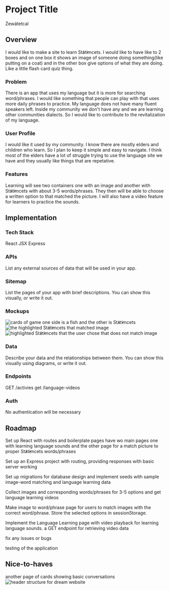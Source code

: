 # Project Title

Zewátetcal

## Overview

I would like to make a site to learn St̓át̓imcets. I would like to have like to 2 boxes and on one box it shows an image of someone doing something(like putting on a coat) and in the other box give options of what they are doing. Like a little flash card quiz thing.

### Problem

There is an app that uses my language but it is more for searching word/phrases. I would like something that people can play with that uses more daily phrases to practice. My language does not have many fluent speakers left. Inside my community we don't have any and we are learning other communities dialects. So I would like to contribute to the revitalization of my language.

### User Profile

I would like it used by my community. I know there are mostly elders and children who learn. So I plan to keep it simple and easy to navigate. I think most of the elders have a lot of struggle trying to use the language site we have and they usually like things that are repetative.

### Features

Learning will see two containers one with an image and another with St̓át̓imcets with about 3-5 words/phrases. They then will be able to choose a written option to that matched the picture. I will also have a video feature for learners to practice the sounds.

## Implementation

### Tech Stack

React
JSX
Express

### APIs

List any external sources of data that will be used in your app.

### Sitemap

List the pages of your app with brief descriptions. You can show this visually, or write it out.

### Mockups

![cards of game one side is a fish and the other is St̓át̓imcets](documents/images/initial-card.jpg)
![the highlighted St̓át̓imcets that matched image](documents/images/correct-card.jpg)
![highlighted St̓át̓imcets that the user chose that does not match image](documents/images/incorrect-card.jpg)

### Data

Describe your data and the relationships between them. You can show this visually using diagrams, or write it out.

### Endpoints

GET /activies
get /language-videos

### Auth

No authentication will be necessary

## Roadmap

Set up React with routes and boilerplate pages
have wo main pages one with learning language sounds and the other page for a match picture to proper St̓át̓imcets words/phrases

Set up an Express project with routing, providing responses with basic server working

Set up migrations for database design and implement seeds with sample image-word matching and language learning data

Collect images and corresponding words/phrases for 3-5 options and get language learning videos

Make image to word/phrase page for users to match images with the correct word/phrase.
Store the selected options in sessionStorage.

Implement the Language Learning page with video playback for learning language sounds.
a GET endpoint for retrieving video data

fix any issues or bugs

testing of the application

## Nice-to-haves

another page of cards showing basic conversations
![header structure for dream website](./documents/images/endgoal.jpg)
